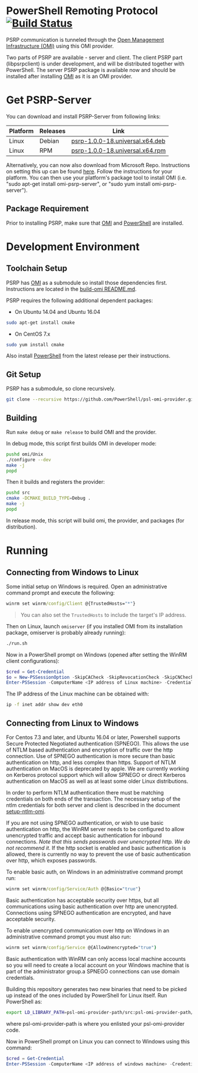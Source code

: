 PowerShell Remoting Protocol [![Build Status](https://travis-ci.org/PowerShell/psl-omi-provider.svg?branch=master)](https://travis-ci.org/PowerShell/psl-omi-provider)
============================

PSRP communication is tunneled through the [Open Management
Infrastructure (OMI)][OMI] using this OMI provider.

[OMI]: https://github.com/Microsoft/omi

Two parts of PSRP are available - server and client.  The client PSRP part (libpsrpclient) is under development, and will be distributed together with PowerShell. The server PSRP package is available now and should be installed after installing [OMI][] as it is an OMI provider.

Get PSRP-Server
===============

You can download and install PSRP-Server from following links:

| Platform     | Releases           | Link                             |
|--------------|--------------------|----------------------------------|
| Linux        | Debian             | [psrp-1.0.0-18.universal.x64.deb] |
| Linux        | RPM                | [psrp-1.0.0-18.universal.x64.rpm] |

[psrp-1.0.0-18.universal.x64.deb]: https://github.com/PowerShell/psl-omi-provider/releases/download/v1.0.0.18/psrp-1.0.0-18.universal.x64.deb
[psrp-1.0.0-18.universal.x64.rpm]: https://github.com/PowerShell/psl-omi-provider/releases/download/v1.0.0.18/psrp-1.0.0-18.universal.x64.rpm

Alternatively, you can now also download from Microsoft Repo. Instructions
on setting this up can be found [here](https://technet.microsoft.com/en-us/windows-server-docs/compute/Linux-Package-Repository-for-Microsoft-Software).  Follow the instructions for your platform.  You can then use your platform's package tool to install OMI (i.e. "sudo apt-get install omi-psrp-server", or "sudo yum install omi-psrp-server").

Package Requirement
-------------------

Prior to installing PSRP, make sure that [OMI][] and [PowerShell][] are installed.

Development Environment
=======================

Toolchain Setup
---------------

PSRP has [OMI][OMI] as a submodule so install those dependencies first. Instructions are located in the [build-omi README.md][build-omi-readme].

PSRP requires the following additional dependent packages:

- On Ubuntu 14.04 and Ubuntu 16.04
```sh
sudo apt-get install cmake
```
- On CentOS 7.x
```sh
sudo yum install cmake
```
Also install [PowerShell][] from the latest release per their instructions.

[build-omi-readme]: https://github.com/Microsoft/Build-omi/blob/master/README.md#dependencies-to-build-a-native-package
[PowerShell]: https://github.com/PowerShell/PowerShell

Git Setup
---------

PSRP has a submodule, so clone recursively.

```sh
git clone --recursive https://github.com/PowerShell/psl-omi-provider.git
```

Building
--------

Run `make debug` or `make release` to build OMI and the provider.

In debug mode, this script first builds OMI in developer mode:

```sh
pushd omi/Unix
./configure --dev
make -j
popd
```

Then it builds and registers the provider:

```sh
pushd src
cmake -DCMAKE_BUILD_TYPE=Debug .
make -j
popd
```

In release mode, this script will build omi, the provider, and packages (for distribution).

Running
=======

Connecting from Windows to Linux
--------------------------------

Some initial setup on Windows is required. Open an administrative command
prompt and execute the following:

```cmd
winrm set winrm/config/Client @{TrustedHosts="*"}
```

> You can also set the `TrustedHosts` to include the target's IP address.

Then on Linux, launch `omiserver` (if you installed OMI from its installation package, omiserver
is probably already running):

```sh
./run.sh
```

Now in a PowerShell prompt on Windows (opened after setting the WinRM client
configurations):

```powershell
$cred = Get-Credential
$o = New-PSSessionOption -SkipCACheck -SkipRevocationCheck -SkipCNCheck
Enter-PSSession -ComputerName <IP address of Linux machine> -Credential $cred -Authentication basic -UseSSL -SessionOption $o
```

The IP address of the Linux machine can be obtained with:

```sh
ip -f inet addr show dev eth0
```

Connecting from Linux to Windows
--------------------------------

For Centos 7.3 and later, and Ubuntu 16.04 or later, Powershell supports Secure Protected Negotiated authentication (SPNEGO). 
This allows the use of NTLM based authentication and encryption of traffic over the http connection.  Use of SPNEGO authentication is
more secure than basic authentication on http, and less complex than https.  Support of NTLM authentication on MacOS is deprecated by apple. 
We are currently working on Kerberos protocol support which will allow SPNEGO or direct Kerberos authentication on MacOS as well as at least some
older Linux distributions.

In order to perform NTLM authentication there must be matching credentials on both ends of the transaction. The necessary setup of the ntlm credentials
for both server and client is described in the document [setup-ntlm-omi]( https://github.com/Microsoft/omi/doc/setup-ntlm-omi.md). 

If you are not using SPNEGO authentication, or wish to use basic authentication on http, the WinRM server needs to be configured to allow unencrypted traffic
and accept basic authentication for inbound connections. *Note that this sends passwords over unencrypted http. We do not recommend it*.  If the http socket is enabled
and basic authentication is allowed, there is currently no way to prevent the use of basic authentication over http, which exposes passwords.  

To enable basic auth, on Windows in an administrative command prompt run:
```cmd
winrm set winrm/config/Service/Auth @{Basic="true"}
```
Basic authentication has acceptable security over https, but all communications using basic authentication over http are unencrypted. Connections using 
SPNEGO authentication are encrypted, and have acceptable security. 

To enable unencrypted communication over http on Windows in an administrative command prompt you must also run:
```cmd
winrm set winrm/config/Service @{AllowUnencrypted="true")
```
Basic authentication with WinRM can only access local machine accounts so you will need to create a local account on your Windows machine that is part of the administrator group.a SPNEGO connections can use domain credentials. 


Building this repository generates two new binaries that need to be picked up instead of the ones included by PowerShell for Linux itself. 
Run PowerShell as:

```sh
export LD_LIBRARY_PATH=psl-omi-provider-path/src:psl-omi-provider-path/omi/Unix/output/lib:${LD_LIBRARY_PATH} && powershell
```

where psl-omi-provider-path is where you enlisted your psl-omi-provider code.

Now in PowerShell prompt on Linux you can connect to Windows using this command:

```powershell
$cred = Get-Credential
Enter-PSSession -ComputerName <IP address of windows machine> -Credential $cred -Authentication basic
```


